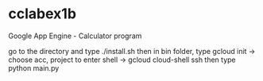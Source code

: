 # cclabex1b
Google App Engine - Calculator program


go to the directory and type ./install.sh
then in bin folder, type gcloud init -> choose acc, project
to enter shell -> gcloud cloud-shell ssh
then type python main.py
